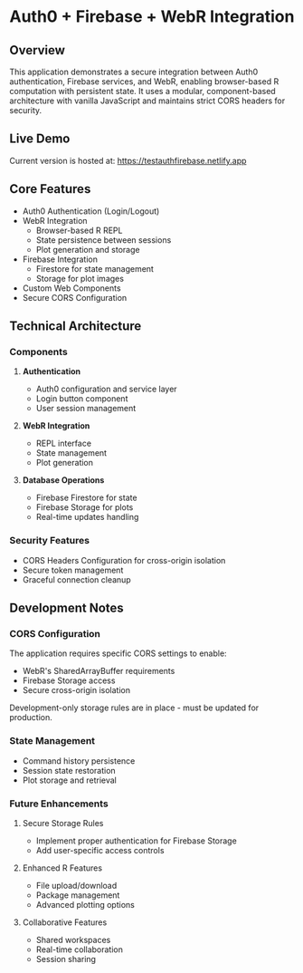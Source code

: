 # Auth0 + Firebase + WebR Integration

## Overview
This application demonstrates a secure integration between Auth0 authentication, Firebase services, and WebR, enabling browser-based R computation with persistent state. It uses a modular, component-based architecture with vanilla JavaScript and maintains strict CORS headers for security.

## Live Demo
Current version is hosted at: https://testauthfirebase.netlify.app

## Core Features
- Auth0 Authentication (Login/Logout)
- WebR Integration
  - Browser-based R REPL
  - State persistence between sessions
  - Plot generation and storage
- Firebase Integration
  - Firestore for state management
  - Storage for plot images
- Custom Web Components
- Secure CORS Configuration

## Technical Architecture

### Components
1. **Authentication**
   - Auth0 configuration and service layer
   - Login button component
   - User session management

2. **WebR Integration**
   - REPL interface
   - State management
   - Plot generation

3. **Database Operations**
   - Firebase Firestore for state
   - Firebase Storage for plots
   - Real-time updates handling

### Security Features
- CORS Headers Configuration for cross-origin isolation
- Secure token management
- Graceful connection cleanup

## Development Notes

### CORS Configuration
The application requires specific CORS settings to enable:
- WebR's SharedArrayBuffer requirements
- Firebase Storage access
- Secure cross-origin isolation

Development-only storage rules are in place - must be updated for production.

### State Management
- Command history persistence
- Session state restoration
- Plot storage and retrieval

### Future Enhancements
1. Secure Storage Rules
   - Implement proper authentication for Firebase Storage
   - Add user-specific access controls

2. Enhanced R Features
   - File upload/download
   - Package management
   - Advanced plotting options

3. Collaborative Features
   - Shared workspaces
   - Real-time collaboration
   - Session sharing